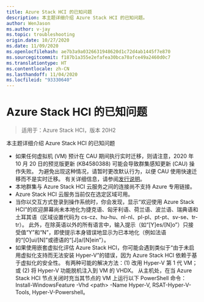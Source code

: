 ```yaml
---
title: Azure Stack HCI 的已知问题
description: 本主题详细介绍 Azure Stack HCI 的已知问题。
author: WenJason
ms.author: v-jay
ms.topic: troubleshooting
origin.date: 10/27/2020
ms.date: 11/09/2020
ms.openlocfilehash: ae7b3a9a0326631948620d1c72d4ab1445f7e870
ms.sourcegitcommit: f187b1a355e2efafea30bca70afce49a2460d0c7
ms.translationtype: HT
ms.contentlocale: zh-CN
ms.lasthandoff: 11/04/2020
ms.locfileid: "93330640"
---
```

# <a name="known-issues-for-azure-stack-hci"></a>Azure Stack HCI 的已知问题

>适用于：Azure Stack HCI，版本 20H2

本主题详细介绍 Azure Stack HCI 的已知问题

- 如果任何虚拟机 (VM) 预计在 CAU 期间执行实时迁移，则请注意，2020 年 10 月 20 日的预览版更新 (KB4580388) 可能会导致群集感知更新 (CAU) 操作失败。 为避免出现这种情况，请暂时更改默认行为，以便 CAU 使用快速迁移而不是实时迁移。 有关详细信息，请参阅[发行说明](release-notes.md#october-20-2020-preview-update-kb4580388)。
- 本地群集与 Azure Stack HCI 云服务之间的连接尚不支持 Azure 专用链接。
- Azure Stack HCI 云服务当前仅在选定区域可用。
- 当你以交互方式登录到操作系统时，你会发现，显示“欢迎使用 Azure Stack HCI”的欢迎屏幕尚未本地化为捷克语、匈牙利语、荷兰语、波兰语、瑞典语和土耳其语（区域设置代码为 cs-cz、hu-hu、nl-nl、pl-pl、pt-pt、sv-se、tr-tr）。 此外，在除英语以外的所有语言中，输入提示（如“[Y]es/[N]o”）只接受值“Y”和“N”，即使提示本身错误地显示为已本地化（例如法语的“[O]ui/[N]”或德语的“[J]a/[N]ein”）。
- 如果使用嵌套虚拟化评估 Azure Stack HCI，你可能会遇到类似于“由于未启用虚拟化支持而无法安装 Hyper-V”的错误，因为 Azure Stack HCI 依赖于基于虚拟化的安全性。 有两种可能的解决方法：(1) 改用 Hyper-V 第 1 代 VM；或 (2) 将 Hyper-V 功能脱机注入到 VM 的 VHDX。 从主机处，在当 Azure Stack HCI 节点关闭时充当其节点的 VM 上运行以下 PowerShell 命令：Install-WindowsFeature -Vhd \<path> -Name Hyper-V, RSAT-Hyper-V-Tools, Hyper-V-Powershell。

